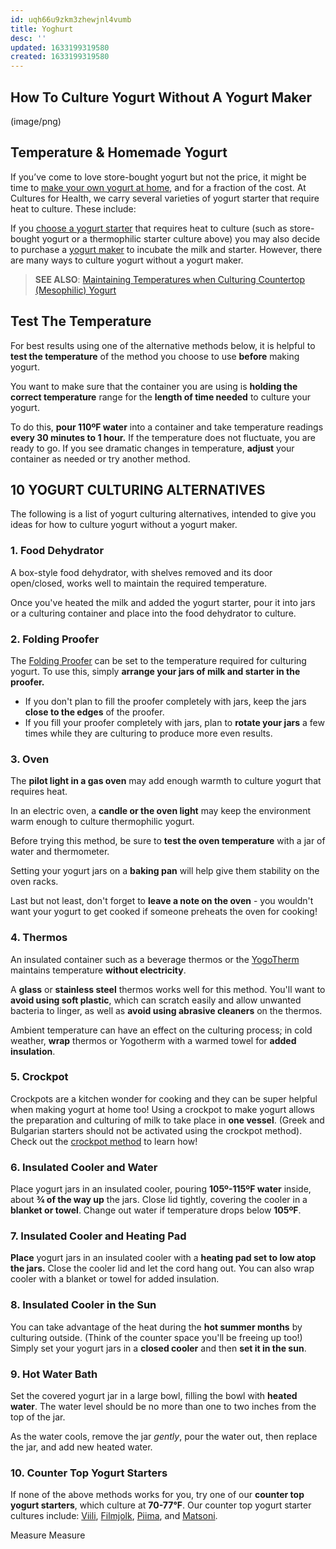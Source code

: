 ```yaml
---
id: uqh66u9zkm3zhewjnl4vumb
title: Yoghurt
desc: ''
updated: 1633199319580
created: 1633199319580
---
```

## How To Culture Yogurt Without A Yogurt Maker

(image/png)

## Temperature & Homemade Yogurt

If you’ve come to love store-bought yogurt but not the price, it might be time to [make your own yogurt at home](https://www.culturesforhealth.com/how-to-make-yogurt), and for a fraction of the cost. At Cultures for Health, we carry several varieties of yogurt starter that require heat to culture. These include:

If you [choose a yogurt starter](https://www.culturesforhealth.com/choosing-a-yogurt-starter-culture) that requires heat to culture (such as store-bought yogurt or a thermophilic starter culture above) you may also decide to purchase a [yogurt maker](https://www.culturesforhealth.com/kitchen-appliances/yogurt-makers.html) to incubate the milk and starter. However, there are many ways to culture yogurt without a yogurt maker.

> **SEE ALSO**: [Maintaining Temperatures when Culturing Countertop (Mesophilic) Yogurt](https://www.culturesforhealth.com/maintaining-temperatures-culturing-yogurt)

## Test The Temperature

For best results using one of the alternative methods below, it is helpful to **test the temperature** of the method you choose to use **before** making yogurt.

You want to make sure that the container you are using is **holding the correct temperature** range for the **length of time needed** to culture your yogurt.

To do this, **pour 110ºF water** into a container and take temperature readings **every 30 minutes to 1 hour.** If the temperature does not fluctuate, you are ready to go. If you see dramatic changes in temperature, **adjust** your container as needed or try another method.

## 10 YOGURT CULTURING ALTERNATIVES

The following is a list of yogurt culturing alternatives, intended to give you ideas for how to culture yogurt without a yogurt maker.

### 1. Food Dehydrator

A box-style food dehydrator, with shelves removed and its door open/closed, works well to maintain the required temperature.

Once you've heated the milk and added the yogurt starter, pour it into jars or a culturing container and place into the food dehydrator to culture.

### 2. Folding Proofer

The [Folding Proofer](https://www.culturesforhealth.com/brod-taylor-folding-proofer.html) can be set to the temperature required for culturing yogurt. To use this, simply **arrange your jars of milk and starter in the proofer.**

- If you don't plan to fill the proofer completely with jars, keep the jars **close to the edges** of the proofer.
- If you fill your proofer completely with jars, plan to **rotate your jars** a few times while they are culturing to produce more even results.

### 3. Oven

The **pilot light in a gas oven** may add enough warmth to culture yogurt that requires heat.

In an electric oven, a **candle or the oven light** may keep the environment warm enough to culture thermophilic yogurt.

Before trying this method, be sure to **test the oven temperature** with a jar of water and thermometer.

Setting your yogurt jars on a **baking pan** will help give them stability on the oven racks.

Last but not least, don't forget to **leave a note on the oven** - you wouldn't want your yogurt to get cooked if someone preheats the oven for cooking!

### 4. Thermos

An insulated container such as a beverage thermos or the [YogoTherm](https://www.culturesforhealth.com/yogotherm-yogurt-incubator.html) maintains temperature **without electricity**.

A **glass** or **stainless steel** thermos works well for this method. You'll want to **avoid using soft plastic**, which can scratch easily and allow unwanted bacteria to linger, as well as **avoid using abrasive cleaners** on the thermos.

Ambient temperature can have an effect on the culturing process; in cold weather, **wrap** thermos or Yogotherm with a warmed towel for **added insulation**.

### 5. Crockpot

Crockpots are a kitchen wonder for cooking and they can be super helpful when making yogurt at home too! Using a crockpot to make yogurt allows the preparation and culturing of milk to take place in **one vessel**. (Greek and Bulgarian starters should not be activated using the crockpot method). Check out the [crockpot method](https://www.culturesforhealth.com/how-to-make-yogurt-in-crock-pot) to learn how!

### 6. Insulated Cooler and Water

Place yogurt jars in an insulated cooler, pouring **105º-115ºF water** inside, about **¾ of the way up** the jars. Close lid tightly, covering the cooler in a **blanket or towel**. Change out water if temperature drops below **105ºF**.

### 7. Insulated Cooler and Heating Pad

**Place** yogurt jars in an insulated cooler with a **heating pad set to low atop the jars.** Close the cooler lid and let the cord hang out. You can also wrap cooler with a blanket or towel for added insulation.

### 8. Insulated Cooler in the Sun

You can take advantage of the heat during the **hot summer months** by culturing outside. (Think of the counter space you'll be freeing up too!) Simply set your yogurt jars in a **closed cooler** and then **set it in the sun**.

### 9. Hot Water Bath

Set the covered yogurt jar in a large bowl, filling the bowl with **heated water**. The water level should be no more than one to two inches from the top of the jar.

As the water cools, remove the jar _gently_, pour the water out, then replace the jar, and add new heated water.

### 10. Counter Top Yogurt Starters

If none of the above methods works for you, try one of our **counter top yogurt starters**, which culture at **70-77°F**. Our counter top yogurt starter cultures include: [Viili](https://www.culturesforhealth.com/viili-yogurt-starter.html), [Filmjolk](https://www.culturesforhealth.com/filmjolk-yogurt-starter.html), [Piima](https://www.culturesforhealth.com/piima-yogurt-starter.html), and [Matsoni](https://www.culturesforhealth.com/matsoni-yogurt-starter.html).

Measure
Measure

